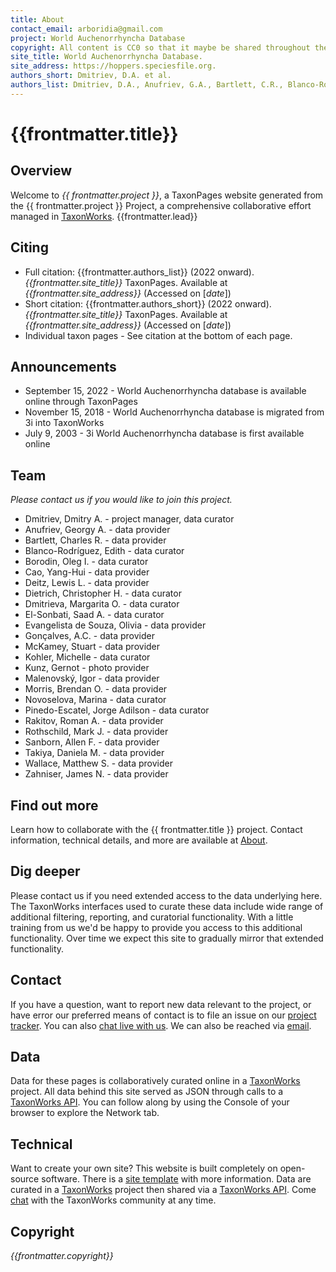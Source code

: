 ```yaml
---
title: About
contact_email: arboridia@gmail.com
project: World Auchenorrhyncha Database
copyright: All content is CC0 so that it maybe be shared throughout the world and used without any restrictions.
site_title: World Auchenorrhyncha Database.
site_address: https://hoppers.speciesfile.org.
authors_short: Dmitriev, D.A. et al.  
authors_list: Dmitriev, D.A., Anufriev, G.A., Bartlett, C.R., Blanco-Rodríguez, E., Borodin, O.I., Cao, Y.-H., Deitz, L.L., Dietrich, C.H., Dmitrieva, M.O., El-Sonbati, S.A., Evangelista de Souza, O., Gonçalves, A.C., McKamey, S., Kohler, M., Kunz, G., Malenovský, I., Morris, B.O., Novoselova, M., Pinedo-Escatel, J.A., Rakitov, R.A., Rothschild, M.J., Sanborn, A.F., Takiya, D.M., Wallace, M.S., Zahniser, J.N. 
---
```


# {{frontmatter.title}}

## Overview
Welcome to *{{ frontmatter.project }}*, a TaxonPages website generated from the {{ frontmatter.project }} Project, a comprehensive collaborative effort managed in [TaxonWorks](https://taxonworks.org).
{{frontmatter.lead}}

## Citing
* Full citation: {{frontmatter.authors_list}} (2022 onward). _{{frontmatter.site_title}}_ TaxonPages. Available at _{{frontmatter.site_address}}_ (Accessed on [_date_])
* Short citation: {{frontmatter.authors_short}} (2022 onward). _{{frontmatter.site_title}}_ TaxonPages. Available at _{{frontmatter.site_address}}_ (Accessed on [_date_])
* Individual taxon pages - See citation at the bottom of each page.

## Announcements
* September 15, 2022 - World Auchenorrhyncha database is available online through TaxonPages
* November 15, 2018 - World Auchenorrhyncha database is migrated from 3i into TaxonWorks
* July 9, 2003 - 3i World Auchenorrhyncha database is first available online

## Team
 _Please contact us if you would like to join this project._

* Dmitriev, Dmitry A. - project manager, data curator
* Anufriev, Georgy A. - data provider
* Bartlett, Charles R. - data provider
* Blanco-Rodríguez, Edith - data curator 
* Borodin, Oleg I. - data curator 
* Cao, Yang-Hui - data provider
* Deitz, Lewis L. - data provider 
* Dietrich, Christopher H. - data curator 
* Dmitrieva, Margarita O. - data curator
* El-Sonbati, Saad A. - data curator
* Evangelista de Souza, Olivia - data provider
* Gonçalves, A.C. - data provider
* McKamey, Stuart - data provider
* Kohler, Michelle - data curator
* Kunz, Gernot - photo provider
* Malenovský, Igor - data provider
* Morris, Brendan O. - data provider
* Novoselova, Marina - data curator 
* Pinedo-Escatel, Jorge Adilson - data curator
* Rakitov, Roman A. - data provider
* Rothschild, Mark J. - data provider
* Sanborn, Allen F. - data provider
* Takiya, Daniela M. - data provider
* Wallace, Matthew S. - data provider
* Zahniser, James N. - data provider

## Find out more
Learn how to collaborate with the {{ frontmatter.title }} project. Contact information, technical details, and more are available at [About](https://hoppers.speciesfile.org/about).

## Dig deeper
Please contact us if you need extended access to the data underlying here. The TaxonWorks interfaces used to curate these data include wide range of additional filtering, reporting, and curatorial functionality. With a little training from us we'd be happy to provide you access to this additional functionality. Over time we expect this site to gradually mirror that extended functionality.

## Contact
If you have a question, want to report new data relevant to the project, or have error our preferred means of contact is to file an issue on our [project tracker](https://github.com/SpeciesFileGroup/taxonpages/issues/new). You can also [chat live with us](https://gitter.im/SpeciesFileGroup/taxonworks). We can also be reached via [email](mailto:{{arboridia@gmail.com}}).

## Data
Data for these pages is collaboratively curated online in a [TaxonWorks](https://taxonworks.org) project. All data behind this site served as JSON through calls to a [TaxonWorks API](https://api.taxonworks.org). You can follow along by using the Console of your browser to explore the Network tab. 

## Technical
Want to create your own site? This website is built completely on open-source software. There is a [site template](https://github.com/SpeciesFileGroup/collaboration.html) with more information. Data are curated in a [TaxonWorks](https://taxonworks.org) project then shared via a [TaxonWorks API](https://api.taxonworks.org). Come [chat](https://gitter.im/SpeciesFileGroup/taxonworks) with the TaxonWorks community at any time.

## Copyright
_{{frontmatter.copyright}}_

